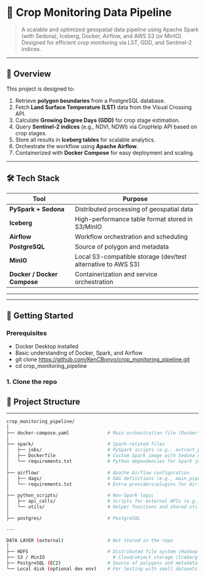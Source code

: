 # 🌾 Crop Monitoring Data Pipeline

> A scalable and optimized geospatial data pipeline using Apache Spark (with Sedona), Iceberg, Docker, Airflow, and AWS S3 (or MinIO). Designed for efficient crop monitoring via LST, GDD, and Sentinel-2 indices.

---

## 🧩 Overview

This project is designed to:

1. Retrieve **polygon boundaries** from a PostgreSQL database.
2. Fetch **Land Surface Temperature (LST)** data from the Visual Crossing API.
3. Calculate **Growing Degree Days (GDD)** for crop stage estimation.
4. Query **Sentinel-2 indices** (e.g., NDVI, NDWI) via CropHelp API based on crop stages.
5. Store all results in **Iceberg tables** for scalable analytics.
6. Orchestrate the workflow using **Apache Airflow**.
7. Containerized with **Docker Compose** for easy deployment and scaling.

---

## 🛠️ Tech Stack

| Tool | Purpose |
|------|---------|
| **PySpark + Sedona** | Distributed processing of geospatial data |
| **Iceberg** | High-performance table format stored in S3/MinIO |
| **Airflow** | Workflow orchestration and scheduling |
| **PostgreSQL** | Source of polygon and metadata |
| **MinIO** | Local S3-compatible storage (dev/test alternative to AWS S3) |
| **Docker / Docker Compose** | Containerization and service orchestration |

---
---

## 🚀 Getting Started

### Prerequisites

- Docker Desktop installed
- Basic understanding of Docker, Spark, and Airflow
- git clone https://github.com/KenCBonyo/crop_monitoring_pipeline.git
- cd crop_monitoring_pipeline


### 1. Clone the repo


## 📁 Project Structure
---
```bash
crop_monitoring_pipeline/
│
├── docker-compose.yaml              # Main orchestration file (Docker services)
│
├── spark/                           # Spark-related files
│   ├── jobs/                        # PySpark scripts (e.g., extract_polygons.py)
│   ├── Dockerfile                   # Custom Spark image with Sedona & Iceberg
│   └── requirements.txt             # Python dependencies for Spark jobs
│
├── airflow/                         # Apache Airflow configuration
│   ├── dags/                        # DAG definitions (e.g., main_pipeline_dag.py)
│   └── requirements.txt             # Extra providers/plugins for Airflow (e.g., Postgres, HTTP)
│
├── python_scripts/                  # Non-Spark logic
│   ├── api_calls/                   # Scripts for external APIs (e.g., Visual Crossing, CropHelp)
│   └── utils/                       # Helper functions and shared utilities
│
├── postgres/                        # PostgreSQL

---

DATA LAYER (external)                # Not stored in the repo
│
├── HDFS                             # Distributed file system (Hadoop cluster)
├── S3 / MinIO                         # Cloud/object storage (Iceberg tables, Parquet files)
├── PostgreSQL (EC2)                 # Source of polygons and metadata
└── Local disk (optional dev env)    # For testing with small datasets
